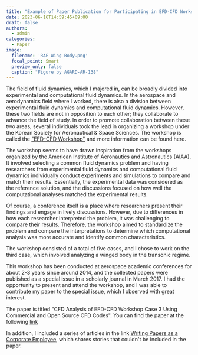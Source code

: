 ```yaml
---
title: "Example of Paper Publication for Participating in EFD-CFD Workshop"
date: 2023-06-16T14:59:45+09:00
draft: false
authors:
  - admin
categories:
  - Paper
image:
  filename: 'RAE Wing Body.png'
  focal_point: Smart
  preview_only: false
  caption: "Figure by AGARD-AR-138"
---
```


The field of fluid dynamics, which I majored in, can be broadly divided into experimental and computational fluid dynamics. In the aerospace and aerodynamics field where I worked, there is also a division between experimental fluid dynamics and computational fluid dynamics. However, these two fields are not in opposition to each other; they collaborate to advance the field of study. In order to promote collaboration between these two areas, several individuals took the lead in organizing a workshop under the Korean Society for Aeronautical & Space Sciences. The workshop is called the ["EFD-CFD Workshop"](https://efd-cfd.gitbook.io/efd-cfd-workshop/) and more information can be found here.

The workshop seems to have drawn inspiration from the workshops organized by the American Institute of Aeronautics and Astronautics (AIAA). It involved selecting a common fluid dynamics problem and having researchers from experimental fluid dynamics and computational fluid dynamics individually conduct experiments and simulations to compare and match their results. Essentially, the experimental data was considered as the reference solution, and the discussions focused on how well the computational analyses matched the experimental results.

Of course, a conference itself is a place where researchers present their findings and engage in lively discussions.
However, due to differences in how each researcher interpreted the problem, it was challenging to compare their results. Therefore, the workshop aimed to standardize the problem and compare the interpretations to determine which computational analysis was more accurate and identify common characteristics.

The workshop consisted of a total of five cases, and I chose to work on the third case, which involved analyzing a winged body in the transonic regime.

This workshop has been conducted at aerospace academic conferences for about 2-3 years since around 2014, and the collected papers were published as a special issue in a scholarly journal in March 2017. I had the opportunity to present and attend the workshop, and I was able to contribute my paper to the special issue, which I observed with great interest.

The paper is titled "CFD Analysis of EFD-CFD Workshop Case 3 Using Commercial and Open Source CFD Codes". You can find the paper at the following [link](/en/publication/jong-rok-kim-2017-cfd-analysis-efdcfd)

In addition, I included a series of articles in the link [Writing Papers as a Corporate Employee](/en/post/mypaper_review1/), which shares stories that couldn't be included in the paper.

